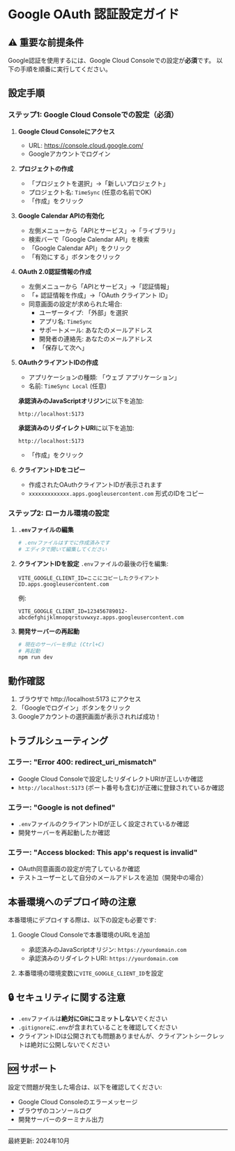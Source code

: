 # Google OAuth 認証設定ガイド

## ⚠️ 重要な前提条件
Google認証を使用するには、Google Cloud Consoleでの設定が**必須**です。
以下の手順を順番に実行してください。

##  設定手順

### ステップ1: Google Cloud Consoleでの設定（必須）

1. **Google Cloud Consoleにアクセス**
   - URL: https://console.cloud.google.com/
   - Googleアカウントでログイン

2. **プロジェクトの作成**
   - 「プロジェクトを選択」→「新しいプロジェクト」
   - プロジェクト名: `TimeSync` (任意の名前でOK)
   - 「作成」をクリック

3. **Google Calendar APIの有効化**
   - 左側メニューから「APIとサービス」→「ライブラリ」
   - 検索バーで「Google Calendar API」を検索
   - 「Google Calendar API」をクリック
   - 「有効にする」ボタンをクリック

4. **OAuth 2.0認証情報の作成**
   - 左側メニューから「APIとサービス」→「認証情報」
   - 「+ 認証情報を作成」→「OAuth クライアント ID」
   - 同意画面の設定が求められた場合:
     - ユーザータイプ: 「外部」を選択
     - アプリ名: `TimeSync`
     - サポートメール: あなたのメールアドレス
     - 開発者の連絡先: あなたのメールアドレス
     - 「保存して次へ」

5. **OAuthクライアントIDの作成**
   - アプリケーションの種類: 「ウェブ アプリケーション」
   - 名前: `TimeSync Local` (任意)
   
   **承認済みのJavaScriptオリジン**に以下を追加:
   ```
   http://localhost:5173
   ```
   
   **承認済みのリダイレクトURI**に以下を追加:
   ```
   http://localhost:5173
   ```
   
   - 「作成」をクリック

6. **クライアントIDをコピー**
   - 作成されたOAuthクライアントIDが表示されます
   - `xxxxxxxxxxxxx.apps.googleusercontent.com` 形式のIDをコピー

### ステップ2: ローカル環境の設定

1. **`.env`ファイルの編集**
   ```bash
   # .envファイルはすでに作成済みです
   # エディタで開いて編集してください
   ```

2. **クライアントIDを設定**
   `.env`ファイルの最後の行を編集:
   ```
   VITE_GOOGLE_CLIENT_ID=ここにコピーしたクライアントID.apps.googleusercontent.com
   ```
   
   例:
   ```
   VITE_GOOGLE_CLIENT_ID=123456789012-abcdefghijklmnopqrstuvwxyz.apps.googleusercontent.com
   ```

3. **開発サーバーの再起動**
   ```bash
   # 現在のサーバーを停止 (Ctrl+C)
   # 再起動
   npm run dev
   ```

##  動作確認

1. ブラウザで http://localhost:5173 にアクセス
2. 「Googleでログイン」ボタンをクリック
3. Googleアカウントの選択画面が表示されれば成功！

##  トラブルシューティング

### エラー: "Error 400: redirect_uri_mismatch"
- Google Cloud Consoleで設定したリダイレクトURIが正しいか確認
- `http://localhost:5173` (ポート番号も含む)が正確に登録されているか確認

### エラー: "Google is not defined"
- `.env`ファイルのクライアントIDが正しく設定されているか確認
- 開発サーバーを再起動したか確認

### エラー: "Access blocked: This app's request is invalid"
- OAuth同意画面の設定が完了しているか確認
- テストユーザーとして自分のメールアドレスを追加（開発中の場合）

##  本番環境へのデプロイ時の注意

本番環境にデプロイする際は、以下の設定も必要です:

1. Google Cloud Consoleで本番環境のURLを追加
   - 承認済みのJavaScriptオリジン: `https://yourdomain.com`
   - 承認済みのリダイレクトURI: `https://yourdomain.com`

2. 本番環境の環境変数に`VITE_GOOGLE_CLIENT_ID`を設定

## 🔒 セキュリティに関する注意

- `.env`ファイルは**絶対にGitにコミットしない**でください
- `.gitignore`に`.env`が含まれていることを確認してください
- クライアントIDは公開されても問題ありませんが、クライアントシークレットは絶対に公開しないでください

## 🆘 サポート

設定で問題が発生した場合は、以下を確認してください:
- Google Cloud Consoleのエラーメッセージ
- ブラウザのコンソールログ
- 開発サーバーのターミナル出力

---

最終更新: 2024年10月